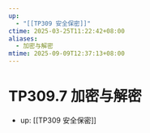 ```yaml
---
up:
  - "[[TP309 安全保密]]"
ctime: 2025-03-25T11:22:42+08:00
aliases:
  - 加密与解密
mtime: 2025-09-09T12:37:13+08:00
---
```


# TP309.7 加密与解密

- up: [[TP309 安全保密]]
